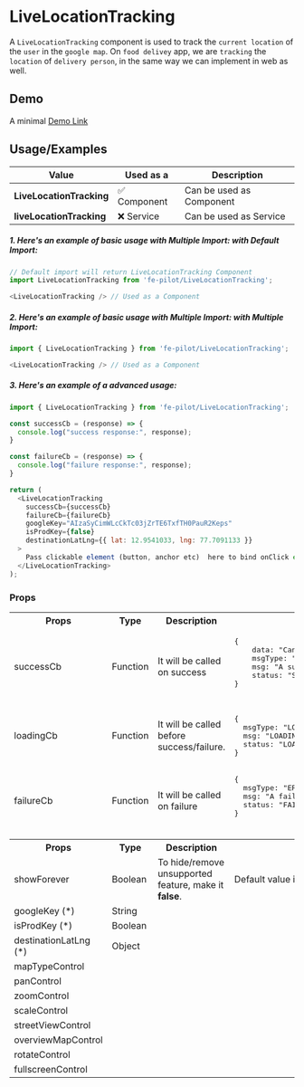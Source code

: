 # LiveLocationTracking

A ```LiveLocationTracking``` component is used to track the ```current location``` of the ```user``` in the ```google map```. On ```food delivey``` app, we are ```tracking``` the ```location``` of ```delivery person```, in the same way we can implement in web as well.


## Demo

A minimal [Demo Link](https://6jpxdq.csb.app/?component=LiveLocationTracking)


## Usage/Examples

| Value |  Used as a  | Description|
|--------- | -------- |-----------------|
| <b>LiveLocationTracking</b> | :white_check_mark: Component | Can be used as Component |
| <b>liveLocationTracking<b> | :x: Service | Can be used as Service |

##### 1. Here's an example of basic usage with Multiple Import: with Default Import:
```javascript
// Default import will return LiveLocationTracking Component
import LiveLocationTracking from 'fe-pilot/LiveLocationTracking';

<LiveLocationTracking /> // Used as a Component

```

##### 2. Here's an example of basic usage with Multiple Import: with Multiple Import:
```javascript
import { LiveLocationTracking } from 'fe-pilot/LiveLocationTracking';

<LiveLocationTracking /> // Used as a Component

```

##### 3. Here's an example of a advanced usage:

```javascript
import { LiveLocationTracking } from 'fe-pilot/LiveLocationTracking';

const successCb = (response) => {
  console.log("success response:", response);
}

const failureCb = (response) => {
  console.log("failure response:", response);
}

return (
  <LiveLocationTracking
    successCb={successCb}
    failureCb={failureCb}
    googleKey="AIzaSyCimWLcCkTc03jZrTE6TxfTH0PauR2Keps"
    isProdKey={false}
    destinationLatLng={{ lat: 12.9541033, lng: 77.7091133 }}
  >
    Pass clickable element (button, anchor etc)  here to bind onClick event
  </LiveLocationTracking>
);

```

### Props

<table>
  <tr>
    <th>
      Props
    </th>
    <th>
      Type
    </th>
    <th>
      Description
    </th>
    <th>
      Response
    </th>
  </tr>
  <tr>
    <td>
        successCb
    </td>
    <td>Function</td>
    <td> It will be called on success</td>
    <td>
      <pre>
{
    data: "Can be array/object/string/number",
    msgType: "SUCCESSFUL",
    msg: "A success msg",
    status: "SUCCESS"
}
      </pre>
    </td>
  </tr>
  <tr>
    <td>
        loadingCb
    </td>
    <td>Function</td>
    <td>
      It will be called before success/failure.
    </td>
    <td>
      <pre>
{
  msgType: "LOADING",
  msg: "LOADING...",
  status: "LOADING"
}
</pre>
    </td>
  </tr>
  <tr>
    <td>
        failureCb
    </td>
    <td>Function</td>
    <td>
      It will be called on failure
    </td>
    <td>
       <pre>
{
  msgType: "ERROR",
  msg: "A failed msg",
  status: "FAILURE"
}
       </pre>
    </td>
  </tr>
  <tr>
    <td></td>
    <td></td>
    <td></td>
    <td></td>
  </tr>
  <th>
    Props
  </th>
  <th>
      Type
  </th>
  <th>
      Description
  </th>
  <th>
      Default Values
  </th>
  <tr>
    <td>
        showForever
    </td>
      <td>Boolean</td>
    <td>To hide/remove unsupported feature, make it <b>false</b>.</td>
    <td>Default value is <b>true</b></td>
  </tr>
  <tr>
    <td>googleKey (*)</td>
    <td>String</td>
    <td></td>
    <td></td>
  </tr>
    <tr>
    <td>isProdKey (*)</td>
    <td>Boolean</td>
    <td></td>
    <td></td>
  </tr>
    <tr>
    <td>destinationLatLng (*)</td>
    <td>Object</td>
    <td></td>
    <td></td>
  </tr>
  <tr>
    <td>mapTypeControl</td>
    <td></td>
    <td></td>
    <td></td>
  </tr>
    <tr>
    <td>panControl</td>
    <td></td>
    <td></td>
    <td></td>
  </tr>
    <tr>
    <td>zoomControl</td>
    <td></td>
    <td></td>
    <td></td>
  </tr>
    <tr>
    <td>scaleControl</td>
    <td></td>
    <td></td>
    <td></td>
  </tr>
    <tr>
    <td>streetViewControl</td>
    <td></td>
    <td></td>
    <td></td>
  </tr>
    <tr>
    <td>overviewMapControl</td>
    <td></td>
    <td></td>
    <td></td>
  </tr>
    <tr>
    <td>rotateControl</td>
    <td></td>
    <td></td>
    <td></td>
  </tr>
  <tr>
    <td>fullscreenControl</td>
    <td></td>
    <td></td>
    <td></td>
  </tr>
</table>


